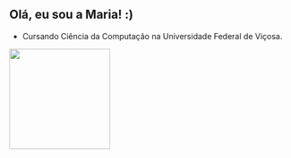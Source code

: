 ## Olá, eu sou a Maria! :)
 - Cursando Ciência da Computação na Universidade Federal de Viçosa.

<div>
  <a href="https://github.com/lacerdamadu">
  <img height="180em" src="https://github--readme-stats--vercel.app/api.username=lacerdamadu&show_icons=true&theme_radical&include_all_commits=true"/>
</div>

